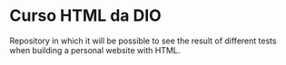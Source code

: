 # Curso HTML da DIO
Repository in which it will be possible to see the result of different tests when building a personal website with HTML.

